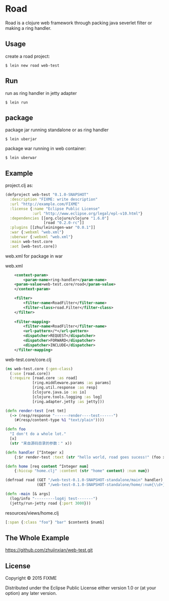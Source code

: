 # Road

Road is a clojure web framework through packing java severlet filter or making a ring handler. 

## Usage

create a road project:

    $ lein new road web-test

## Run

run as ring handler in jetty adapter
  
    $ lein run

## package

package jar running standalone or as ring handler

    $ lein uberjar

package war running in web container:

    $ lein uberwar


## Example

project.clj as:

```clojure
(defproject web-test "0.1.0-SNAPSHOT"
  :description "FIXME: write description"
  :url "http://example.com/FIXME"
  :license {:name "Eclipse Public License"
            :url "http://www.eclipse.org/legal/epl-v10.html"}
  :dependencies [[org.clojure/clojure "1.6.0"]
                 [road "0.2.0-rc"]]
  :plugins [[zhu/leiningen-war "0.0.1"]]
  :war {:webxml "web.xml"}
  :uberwar {:webxml "web.xml"}
  :main web-test.core
  :aot [web-test.core])
```

web.xml for package in war

web.xml

```xml
    <context-param>
        <param-name>ring-handler</param-name>
	<param-value>web-test.core/road</param-value>
    </context-param>

    <filter>
        <filter-name>RoadFilter</filter-name>
        <filter-class>road.Filter</filter-class>
    </filter> 
   
    <filter-mapping>
        <filter-name>RoadFilter</filter-name>
        <url-pattern>/*</url-pattern>
        <dispatcher>REQUEST</dispatcher>
        <dispatcher>FORWARD</dispatcher>
        <dispatcher>INCLUDE</dispatcher>
    </filter-mapping> 
```


web-test.core/core.clj


```clojure
(ns web-test.core (:gen-class)
  (:use [road.core])
  (:require [road.core :as road]
            [ring.middleware.params :as params]
            [ring.util.response :as resp]
            [clojure.java.io :as io]
            [clojure.tools.logging :as log]
            [ring.adapter.jetty :as jetty]))

(defn render-test [ret tmt]
  (-> (resp/response "------render----test------") 
    (#(resp/content-type %1 "text/plain"))))

(defn foo
  "I don't do a whole lot."
  [x]
  (str "来自源码目录的参数：" x))

(defn handler [^Integer x]
    {:$r render-test :text (str "hello world, road goes sucess!" (foo x))})

(defn home [req content ^Integer num]
    {:hiccup "home.clj" :content (str "home" content) :num num})

(defroad road (GET "/web-test-0.1.0-SNAPSHOT-standalone/main" handler) 
              (GET "/web-test-0.1.0-SNAPSHOT-standalone/home/:num{\\d+}" home))

(defn -main [& args]
  (log/info "---------log4j test-------")
  (jetty/run-jetty road {:port 3000}))

```

resources/views/home.clj

```clojure
[:span {:class "foo"} "bar" $content$ $num$]
```


## The Whole Example

<https://github.com/zhujinxian/web-test.git>

## License

Copyright © 2015 FIXME

Distributed under the Eclipse Public License either version 1.0 or (at
your option) any later version.

